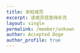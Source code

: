 ```yaml
---
title: 未知成员
excerpt: 该成员信息待补充
layout: single
permalink: /member/unkown
author: Accepted Doge
author_profile: true
---
```








